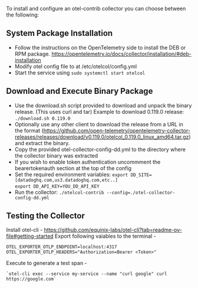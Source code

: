 To install and configure an otel-contrib collector you can choose between the following: 

## System Package Installation
- Follow the instructions on the OpenTelemetry side to install the DEB or RPM package.
https://opentelemetry.io/docs/collector/installation/#deb-installation
- Modify otel config file to at /etc/otelcol/config.yml
- Start the service using `sudo systemctl start otelcol`

## Download and Execute Binary Package
- Use the download.sh script provided to download and unpack the binary release. (This uses curl and tar)
Example to download 0.119.0 release: ```./download.sh 0.119.0```
- Optionally use any other client to download the release from a URL in the format (https://github.com/open-telemetry/opentelemetry-collector-releases/releases/download/v0.119.0/otelcol_0.119.0_linux_amd64.tar.gz) and extract the binary.
- Copy the provided otel-collector-config-dd.yml to the directory where the collector binary was extracted
- If you wish to enable token authentication uncommment the bearertokenauth section at the top of the config
- Set the required environment variables:
```export DD_SITE=[datadoghq.com,us3.datadoghq.com,etc..]```  
```export DD_API_KEY=YOU_DD_API_KEY```
- Run the collector: ```./otelcol-contrib --config=./otel-collector-config-dd.yml```

## Testing the Collector
Install otel-cli - https://github.com/equinix-labs/otel-cli?tab=readme-ov-file#getting-started
Export following vaiables to the terminal -
```
OTEL_EXPORTER_OTLP_ENDPOINT=localhost:4317
OTEL_EXPORTER_OTLP_HEADERS="Authorization=Bearer <Token>"
```


Execute to generate a test span -

```
`otel-cli exec --service my-service --name "curl google" curl https://google.com`
```